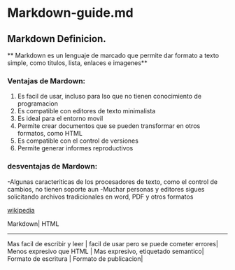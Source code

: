 # Markdown-guide.md

## Markdown Definicion.

** Markdown es un lenguaje de marcado que permite dar formato a texto simple, como titulos, lista, enlaces e imagenes**

### Ventajas de Mardown:

1. Es facil de usar, incluso para lso que no tienen conocimiento de programacion
2. Es compatible con editores de texto minimalista
3. Es ideal para el entorno movil
4. Permite crear documentos que se pueden transformar en otros formatos, como HTML
5. Es compatible con el control de versiones
6. Permite generar informes reproductivos

### desventajas de Mardown:

-Algunas caracteriticas de los procesadores de texto, como el control de cambios, no tienen soporte aun
-Muchar personas y editores sigues solicitando archivos tradicionales en word, PDF y otros formatos

[wikipedia](https://en.wikipedia.org/wiki/Markdown)

Markdown| HTML      
-------- -------
Mas facil de escribir y leer | facil de usar pero se puede cometer errores|
Menos expresivo que HTML     | Mas expresivo, etiquetado semantico|
Formato de escritura         | Formato de publicacion|




